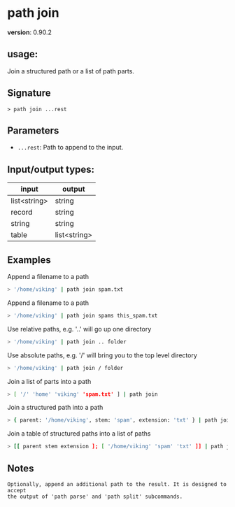 # path join

**version**: 0.90.2

## **usage**:

Join a structured path or a list of path parts.

## Signature

`> path join ...rest`

## Parameters

- `...rest`: Path to append to the input.

## Input/output types:

| input          | output         |
| -------------- | -------------- |
| list\<string\> | string         |
| record         | string         |
| string         | string         |
| table          | list\<string\> |

## Examples

Append a filename to a path

```bash
> '/home/viking' | path join spam.txt
```

Append a filename to a path

```bash
> '/home/viking' | path join spams this_spam.txt
```

Use relative paths, e.g. '..' will go up one directory

```bash
> '/home/viking' | path join .. folder
```

Use absolute paths, e.g. '/' will bring you to the top level directory

```bash
> '/home/viking' | path join / folder
```

Join a list of parts into a path

```bash
> [ '/' 'home' 'viking' 'spam.txt' ] | path join
```

Join a structured path into a path

```bash
> { parent: '/home/viking', stem: 'spam', extension: 'txt' } | path join
```

Join a table of structured paths into a list of paths

```bash
> [[ parent stem extension ]; [ '/home/viking' 'spam' 'txt' ]] | path join
```

## Notes

```text
Optionally, append an additional path to the result. It is designed to accept
the output of 'path parse' and 'path split' subcommands.
```

